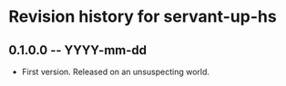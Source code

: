 # Revision history for servant-up-hs

## 0.1.0.0 -- YYYY-mm-dd

* First version. Released on an unsuspecting world.
